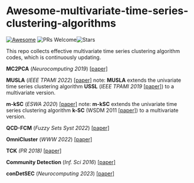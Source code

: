#  Awesome-multivariate-time-series-clustering-algorithms

[![Awesome](https://awesome.re/badge.svg)](https://awesome.re) ![PRs Welcome](https://img.shields.io/badge/PRs-Welcome-green)![Stars](https://img.shields.io/github/stars/lzz19980125/awesome-multivariate-time-series-clustering-algorithms)

This repo collects effective multivariate time series clustering algorithm codes, which is continuously updating.

**MC2PCA** (*Neurocomputing* *2019*) [[paper]](https://www.sciencedirect.com/science/article/pii/S092523121930400X)

**MUSLA**  (*IEEE TPAMI 2022*) [[paper]](https://ieeexplore.ieee.org/document/9856934)  note: **MUSLA** extends the univariate time series clustering algorithm **USSL** (*IEEE TPAMI 2019* [[paper]](https://ieeexplore.ieee.org/document/8386690)) to a multivariate version. 

**m-kSC**  (*ESWA 2020*) [[paper]](https://www.sciencedirect.com/science/article/pii/S0957417420301627)  note: **m-kSC**  extends the univariate time series clustering algorithm **k-SC** (WSDM 2011 [[paper]](https://dl.acm.org/doi/10.1145/1935826.1935863)) to a multivariate version. 

**QCD-FCM** (*Fuzzy Sets Syst 2022*) [[paper]](https://www.sciencedirect.com/science/article/pii/S0165011422000793)

**OmniCluster** (*WWW 2022*) [[paper]](https://dl.acm.org/doi/10.1145/3485447.3511983)

**TCK** *(PR 2018)* [[paper]](https://www.sciencedirect.com/science/article/pii/S0031320317304843)

**Community Detection** (*Inf. Sci 2016*) [[paper]](https://www.sciencedirect.com/science/article/pii/S0031320317304843)

**conDetSEC** (*Neurocomputing* *2023*) [[paper]](https://www.sciencedirect.com/science/article/pii/S092523122201308X)
